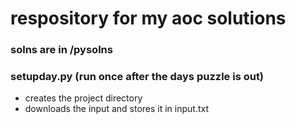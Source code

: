 # respository for my aoc solutions

### solns are in /pysolns

### setupday.py (run once after the days puzzle is out)
- creates the project directory
- downloads the input and stores it in input.txt
